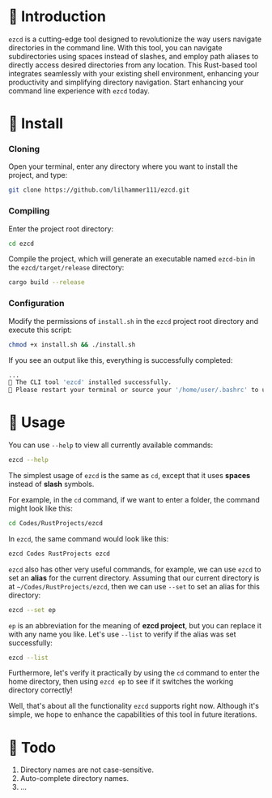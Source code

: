 # 🐻 Introduction

`ezcd` is a cutting-edge tool designed to revolutionize the way users navigate directories in the command line. With this tool, you can navigate subdirectories using spaces instead of slashes, and employ path aliases to directly access desired directories from any location. This Rust-based tool integrates seamlessly with your existing shell environment, enhancing your productivity and simplifying directory navigation. Start enhancing your command line experience with `ezcd` today.

# 🐻 Install

### Cloning

Open your terminal, enter any directory where you want to install the project, and type:

```bash
git clone https://github.com/lilhammer111/ezcd.git
```

### Compiling

Enter the project root directory:

```bash
cd ezcd
```

Compile the project, which will generate an executable named `ezcd-bin` in the `ezcd/target/release` directory:

```bash
cargo build --release
```

### Configuration

Modify the permissions of `install.sh` in the `ezcd` project root directory and execute this script:

```bash
chmod +x install.sh && ./install.sh
```

If you see an output like this, everything is successfully completed:

```bash
...
💖 The CLI tool 'ezcd' installed successfully.
💖 Please restart your terminal or source your '/home/user/.bashrc' to use ezcd.
```

# 🐻 Usage

You can use `--help` to view all currently available commands:

```bash
ezcd --help
```

The simplest usage of `ezcd` is the same as `cd`, except that it uses **spaces** instead of **slash** symbols.

For example, in the `cd` command, if we want to enter a folder, the command might look like this:

```bash
cd Codes/RustProjects/ezcd
```

In `ezcd`, the same command would look like this:

```bash
ezcd Codes RustProjects ezcd
```

`ezcd` also has other very useful commands, for example, we can use `ezcd` to set an **alias** for the current directory. Assuming that our current directory is at `~/Codes/RustProjects/ezcd`, then we can use `--set` to set an alias for this directory:

```bash
ezcd --set ep
```

`ep` is an abbreviation for the meaning of **ezcd project**, but you can replace it with any name you like. Let's use `--list` to verify if the alias was set successfully:

```bash
ezcd --list
```

Furthermore, let's verify it practically by using the `cd` command to enter the home directory, then using `ezcd ep` to see if it switches the working directory correctly!

Well, that's about all the functionality `ezcd` supports right now. Although it's simple, we hope to enhance the capabilities of this tool in future iterations.

# 🐻 Todo

1. Directory names are not case-sensitive.
2. Auto-complete directory names.
3. ...